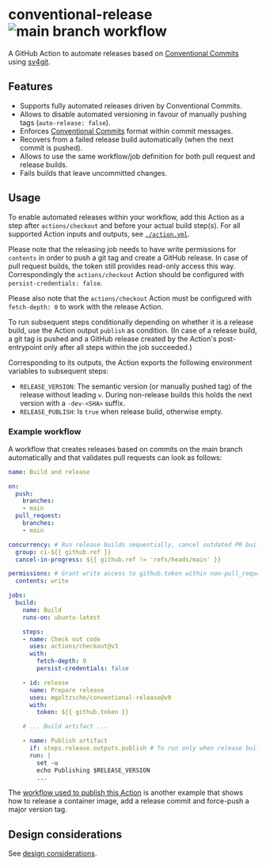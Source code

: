 # conventional-release ![main branch workflow](https://github.com/mgoltzsche/conventional-release/actions/workflows/workflow.yaml/badge.svg?branch=main)

A GitHub Action to automate releases based on [Conventional Commits](https://www.conventionalcommits.org/en/v1.0.0/) using [sv4git](https://github.com/bvieira/sv4git).

## Features

* Supports fully automated releases driven by Conventional Commits.
* Allows to disable automated versioning in favour of manually pushing tags (`auto-release: false`).
* Enforces [Conventional Commits](https://www.conventionalcommits.org/en/v1.0.0/) format within commit messages.
* Recovers from a failed release build automatically (when the next commit is pushed).
* Allows to use the same workflow/job definition for both pull request and release builds.
* Fails builds that leave uncommitted changes.

## Usage

To enable automated releases within your workflow, add this Action as a step after `actions/checkout` and before your actual build step(s).
For all supported Action inputs and outputs, see [`./action.yml`](./action.yml).

Please note that the releasing job needs to have write permissions for `contents` in order to push a git tag and create a GitHub release.
In case of pull request builds, the token still provides read-only access this way.
Correspondingly the `actions/checkout` Action should be configured with `persist-credentials: false`.

Please also note that the `actions/checkout` Action must be configured with `fetch-depth: 0` to work with the release Action.

To run subsequent steps conditionally depending on whether it is a release build, use the Action output `publish` as condition.
(In case of a release build, a git tag is pushed and a GitHub release created by the Action's post-entrypoint only after all steps within the job succeeded.)

Corresponding to its outputs, the Action exports the following environment variables to subsequent steps:

* `RELEASE_VERSION`: The semantic version (or manually pushed tag) of the release without leading `v`. During non-release builds this holds the next version with a `-dev-<SHA>` suffix.
* `RELEASE_PUBLISH`: Is `true` when release build, otherwise empty.

### Example workflow

A workflow that creates releases based on commits on the main branch automatically and that validates pull requests can look as follows:

```yaml
name: Build and release

on:
  push:
    branches:
    - main
  pull_request:
    branches:
    - main

concurrency: # Run release builds sequentially, cancel outdated PR builds
  group: ci-${{ github.ref }}
  cancel-in-progress: ${{ github.ref != 'refs/heads/main' }}

permissions: # Grant write access to github.token within non-pull_request builds
  contents: write

jobs:
  build:
    name: Build
    runs-on: ubuntu-latest

    steps:
    - name: Check out code
      uses: actions/checkout@v3
      with:
        fetch-depth: 0
        persist-credentials: false

    - id: release
      name: Prepare release
      uses: mgoltzsche/conventional-release@v0
      with:
        token: ${{ github.token }}

    # ... Build artifact ...

    - name: Publish artifact
      if: steps.release.outputs.publish # To run only when release build
      run: |
        set -u
        echo Publishing $RELEASE_VERSION
        ...
```

The [workflow used to publish this Action](./.github/workflows/workflow.yaml) is another example that shows how to release a container image, add a release commit and force-push a major version tag.

## Design considerations

See [design considerations](./DESIGN.md).
